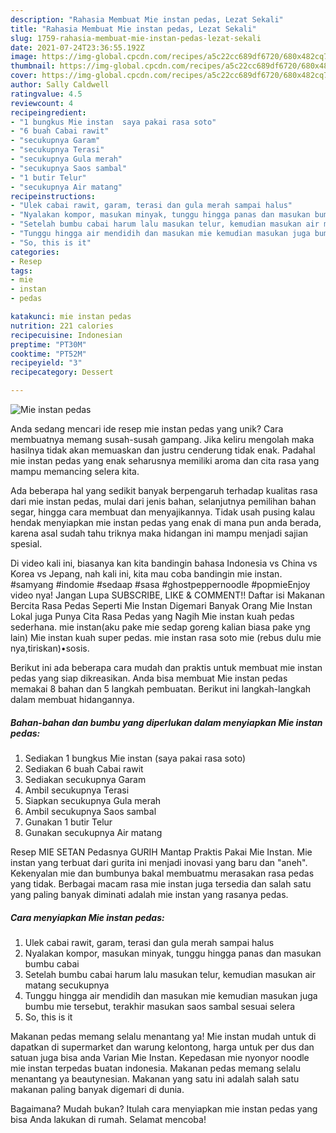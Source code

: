 ```yaml
---
description: "Rahasia Membuat Mie instan pedas, Lezat Sekali"
title: "Rahasia Membuat Mie instan pedas, Lezat Sekali"
slug: 1759-rahasia-membuat-mie-instan-pedas-lezat-sekali
date: 2021-07-24T23:36:55.192Z
image: https://img-global.cpcdn.com/recipes/a5c22cc689df6720/680x482cq70/mie-instan-pedas-foto-resep-utama.jpg
thumbnail: https://img-global.cpcdn.com/recipes/a5c22cc689df6720/680x482cq70/mie-instan-pedas-foto-resep-utama.jpg
cover: https://img-global.cpcdn.com/recipes/a5c22cc689df6720/680x482cq70/mie-instan-pedas-foto-resep-utama.jpg
author: Sally Caldwell
ratingvalue: 4.5
reviewcount: 4
recipeingredient:
- "1 bungkus Mie instan  saya pakai rasa soto"
- "6 buah Cabai rawit"
- "secukupnya Garam"
- "secukupnya Terasi"
- "secukupnya Gula merah"
- "secukupnya Saos sambal"
- "1 butir Telur"
- "secukupnya Air matang"
recipeinstructions:
- "Ulek cabai rawit, garam, terasi dan gula merah sampai halus"
- "Nyalakan kompor, masukan minyak, tunggu hingga panas dan masukan bumbu cabai"
- "Setelah bumbu cabai harum lalu masukan telur, kemudian masukan air matang secukupnya"
- "Tunggu hingga air mendidih dan masukan mie kemudian masukan juga bumbu mie tersebut, terakhir masukan saos sambal sesuai selera"
- "So, this is it"
categories:
- Resep
tags:
- mie
- instan
- pedas

katakunci: mie instan pedas 
nutrition: 221 calories
recipecuisine: Indonesian
preptime: "PT30M"
cooktime: "PT52M"
recipeyield: "3"
recipecategory: Dessert

---
```



![Mie instan pedas](https://img-global.cpcdn.com/recipes/a5c22cc689df6720/680x482cq70/mie-instan-pedas-foto-resep-utama.jpg)

Anda sedang mencari ide resep mie instan pedas yang unik? Cara membuatnya memang susah-susah gampang. Jika keliru mengolah maka hasilnya tidak akan memuaskan dan justru cenderung tidak enak. Padahal mie instan pedas yang enak seharusnya memiliki aroma dan cita rasa yang mampu memancing selera kita.

Ada beberapa hal yang sedikit banyak berpengaruh terhadap kualitas rasa dari mie instan pedas, mulai dari jenis bahan, selanjutnya pemilihan bahan segar, hingga cara membuat dan menyajikannya. Tidak usah pusing kalau hendak menyiapkan mie instan pedas yang enak di mana pun anda berada, karena asal sudah tahu triknya maka hidangan ini mampu menjadi sajian spesial.

Di video kali ini, biasanya kan kita bandingin bahasa Indonesia vs China vs Korea vs Jepang, nah kali ini, kita mau coba bandingin mie instan. #samyang #indomie #sedaap #sasa #ghostpeppernoodle #popmieEnjoy video nya! Jangan Lupa SUBSCRIBE, LIKE &amp; COMMENT!! Daftar isi Makanan Bercita Rasa Pedas Seperti Mie Instan Digemari Banyak Orang Mie Instan Lokal juga Punya Cita Rasa Pedas yang Nagih Mie instan kuah pedas sederhana. mie instan(aku pake mie sedap goreng kalian biasa pake yng lain) Mie instan kuah super pedas. mie instan rasa soto mie (rebus dulu mie nya,tiriskan)•sosis.


Berikut ini ada beberapa cara mudah dan praktis untuk membuat mie instan pedas yang siap dikreasikan. Anda bisa membuat Mie instan pedas memakai 8 bahan dan 5 langkah pembuatan. Berikut ini langkah-langkah dalam membuat hidangannya.

<!--inarticleads1-->

##### Bahan-bahan dan bumbu yang diperlukan dalam menyiapkan Mie instan pedas:

1. Sediakan 1 bungkus Mie instan  (saya pakai rasa soto)
1. Sediakan 6 buah Cabai rawit
1. Sediakan secukupnya Garam
1. Ambil secukupnya Terasi
1. Siapkan secukupnya Gula merah
1. Ambil secukupnya Saos sambal
1. Gunakan 1 butir Telur
1. Gunakan secukupnya Air matang


Resep MIE SETAN Pedasnya GURIH Mantap Praktis Pakai Mie Instan. Mie instan yang terbuat dari gurita ini menjadi inovasi yang baru dan &#34;aneh&#34;. Kekenyalan mie dan bumbunya bakal membuatmu merasakan rasa pedas yang tidak. Berbagai macam rasa mie instan juga tersedia dan salah satu yang paling banyak diminati adalah mie instan yang rasanya pedas. 

<!--inarticleads2-->

##### Cara menyiapkan Mie instan pedas:

1. Ulek cabai rawit, garam, terasi dan gula merah sampai halus
1. Nyalakan kompor, masukan minyak, tunggu hingga panas dan masukan bumbu cabai
1. Setelah bumbu cabai harum lalu masukan telur, kemudian masukan air matang secukupnya
1. Tunggu hingga air mendidih dan masukan mie kemudian masukan juga bumbu mie tersebut, terakhir masukan saos sambal sesuai selera
1. So, this is it


Makanan pedas memang selalu menantang ya! Mie instan mudah untuk di dapatkan di supermarket dan warung kelontong, harga untuk per dus dan satuan juga bisa anda Varian Mie Instan. Kepedasan mie nyonyor noodle mie instan terpedas buatan indonesia. Makanan pedas memang selalu menantang ya beautynesian. Makanan yang satu ini adalah salah satu makanan paling banyak digemari di dunia. 

Bagaimana? Mudah bukan? Itulah cara menyiapkan mie instan pedas yang bisa Anda lakukan di rumah. Selamat mencoba!
